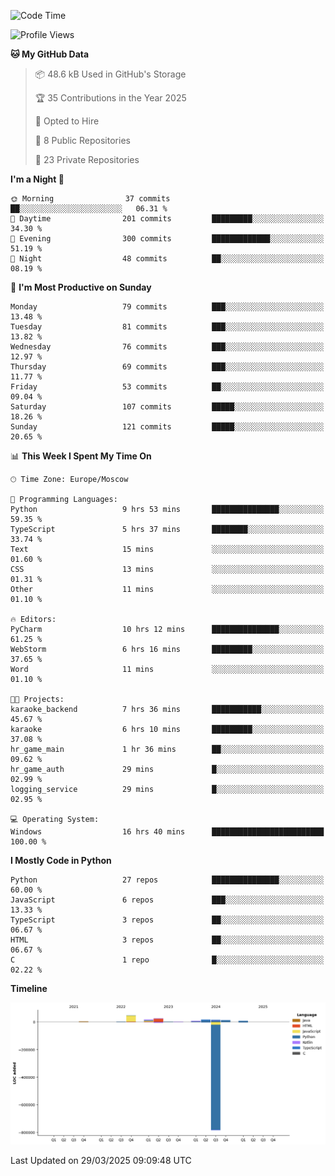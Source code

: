 <!--START_SECTION:waka-->
![Code Time](http://img.shields.io/badge/Code%20Time-642%20hrs%2019%20mins-blue)

![Profile Views](http://img.shields.io/badge/Profile%20Views-1-blue)

**🐱 My GitHub Data** 

> 📦 48.6 kB Used in GitHub's Storage 
 > 
> 🏆 35 Contributions in the Year 2025
 > 
> 💼 Opted to Hire
 > 
> 📜 8 Public Repositories 
 > 
> 🔑 23 Private Repositories 
 > 
**I'm a Night 🦉** 

```text
🌞 Morning                37 commits          ██░░░░░░░░░░░░░░░░░░░░░░░   06.31 % 
🌆 Daytime                201 commits         █████████░░░░░░░░░░░░░░░░   34.30 % 
🌃 Evening                300 commits         █████████████░░░░░░░░░░░░   51.19 % 
🌙 Night                  48 commits          ██░░░░░░░░░░░░░░░░░░░░░░░   08.19 % 
```
📅 **I'm Most Productive on Sunday** 

```text
Monday                   79 commits          ███░░░░░░░░░░░░░░░░░░░░░░   13.48 % 
Tuesday                  81 commits          ███░░░░░░░░░░░░░░░░░░░░░░   13.82 % 
Wednesday                76 commits          ███░░░░░░░░░░░░░░░░░░░░░░   12.97 % 
Thursday                 69 commits          ███░░░░░░░░░░░░░░░░░░░░░░   11.77 % 
Friday                   53 commits          ██░░░░░░░░░░░░░░░░░░░░░░░   09.04 % 
Saturday                 107 commits         █████░░░░░░░░░░░░░░░░░░░░   18.26 % 
Sunday                   121 commits         █████░░░░░░░░░░░░░░░░░░░░   20.65 % 
```


📊 **This Week I Spent My Time On** 

```text
🕑︎ Time Zone: Europe/Moscow

💬 Programming Languages: 
Python                   9 hrs 53 mins       ███████████████░░░░░░░░░░   59.35 % 
TypeScript               5 hrs 37 mins       ████████░░░░░░░░░░░░░░░░░   33.74 % 
Text                     15 mins             ░░░░░░░░░░░░░░░░░░░░░░░░░   01.60 % 
CSS                      13 mins             ░░░░░░░░░░░░░░░░░░░░░░░░░   01.31 % 
Other                    11 mins             ░░░░░░░░░░░░░░░░░░░░░░░░░   01.10 % 

🔥 Editors: 
PyCharm                  10 hrs 12 mins      ███████████████░░░░░░░░░░   61.25 % 
WebStorm                 6 hrs 16 mins       █████████░░░░░░░░░░░░░░░░   37.65 % 
Word                     11 mins             ░░░░░░░░░░░░░░░░░░░░░░░░░   01.10 % 

🐱‍💻 Projects: 
karaoke_backend          7 hrs 36 mins       ███████████░░░░░░░░░░░░░░   45.67 % 
karaoke                  6 hrs 10 mins       █████████░░░░░░░░░░░░░░░░   37.08 % 
hr_game_main             1 hr 36 mins        ██░░░░░░░░░░░░░░░░░░░░░░░   09.62 % 
hr_game_auth             29 mins             █░░░░░░░░░░░░░░░░░░░░░░░░   02.99 % 
logging_service          29 mins             █░░░░░░░░░░░░░░░░░░░░░░░░   02.95 % 

💻 Operating System: 
Windows                  16 hrs 40 mins      █████████████████████████   100.00 % 
```

**I Mostly Code in Python** 

```text
Python                   27 repos            ███████████████░░░░░░░░░░   60.00 % 
JavaScript               6 repos             ███░░░░░░░░░░░░░░░░░░░░░░   13.33 % 
TypeScript               3 repos             ██░░░░░░░░░░░░░░░░░░░░░░░   06.67 % 
HTML                     3 repos             ██░░░░░░░░░░░░░░░░░░░░░░░   06.67 % 
C                        1 repo              █░░░░░░░░░░░░░░░░░░░░░░░░   02.22 % 
```



**Timeline**

![Lines of Code chart](https://raw.githubusercontent.com/adlemx/adlemx/main/assets/bar_graph.png)


 Last Updated on 29/03/2025 09:09:48 UTC
<!--END_SECTION:waka-->
